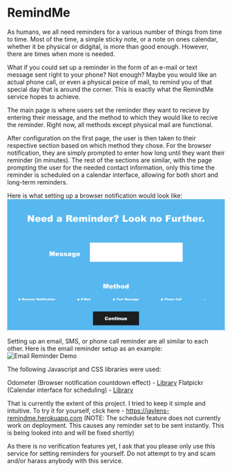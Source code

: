 # RemindMe
 
 As humans, we all need reminders for a various number of things from time to time. Most of the time, a simple sticky note, or a note on ones calendar, whether it be physical or didgital, is more than good enough. However, there are times when more is needed. 

 What if you could set up a reminder in the form of an e-mail or text message sent right to your phone? Not enough? Maybe you would like an actual phone call, or even a physical peice of mail, to remind you of that special day that is around the corner. This is exactly what the RemindMe service hopes to achieve. 

 The main page is where users set the reminder they want to recieve by entering their message, and the method to which they would like to recive the reminder. Right now, all methods except physical mail are functional.

 After configuration on the first page, the user is then taken to their respective section based on which method they chose. For the browser notification, they are simply prompted to enter how long until they want their reminder (in minutes). The rest of the sections are similar, with the page prompting the user for the needed contact information, only this time the reminder is scheduled on a calendar interface, allowing for both short and long-term reminders.

 Here is what setting up a browser notification would look like:
 ![Browser Notification Demo](static/resources/Pics_&_GIFS/RemindMeV2_Browser.gif)

 Setting up an email, SMS, or phone call reminder are all similar to each other. Here is the email reminder setup as an example:
 ![Email Reminder Demo](static/resources/Pics_&_GIFS/RemindMeV2_Email.gif)

 

 The following Javascript and CSS libraries were used:
 
 Odometer (Browser notification countdown effect) - [Library](https://github.hubspot.com/odometer/)
 Flatpickr (Calendar interface for scheduling) - [Library](https://github.com/flatpickr/flatpickr)

 That is currently the extent of this project. I tried to keep it simple and intuitive. To try it for yourself, click here - https://jaylens-remindme.herokuapp.com (NOTE: The schedule feature does not currently work on deployment. This causes any reminder set to be sent instantly. This is being looked into and will be fixed shortly)

 As there is no verification features yet, I ask that you please only use this service for setting reminders for yourself. Do not attempt to try and scam and/or harass anybody with this service. 
